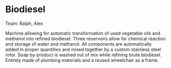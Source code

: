 # Biodiesel

Team: Ralph, Alex

Machine allowing for automatic transformation of used vegetable oils and methanol into refined biodiesel.  Three reservoirs allow for chemical reaction and storage of water and methanol.  All components are automatically added in proper quantities and mixed together by a custom stainless steel rotor.  Soap by-product is washed out of mix while refining brute biodiesel.  Entirely made of plumbing materials and a reused wheelchair as a frame.
